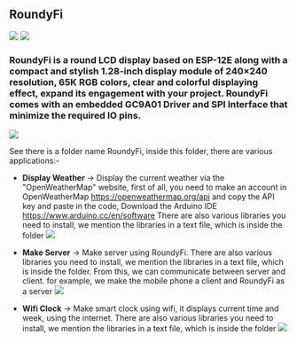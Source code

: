 ## RoundyFi
<img src= "https://github.com/sbcshop/RoundyFi/blob/main/images/img1.png" />
<img src= "https://github.com/sbcshop/RoundyFi/blob/main/images/img.png" />

### RoundyFi is a round LCD display based on ESP-12E along with a compact and stylish 1.28-inch display module of 240×240 resolution, 65K RGB colors, clear and colorful displaying effect, expand its engagement with your project. RoundyFi comes with an embedded GC9A01 Driver and SPI Interface that minimize the required IO pins.
<img src= "https://github.com/sbcshop/RoundyFi/blob/main/images/img3.png" />

See there is a folder name RoundyFi, inside this folder, there are various applications:-
  * **Display Weather** -> Display the current weather via the "OpenWeatherMap" website, first of all, you need to make an account in OpenWeatherMap
    https://openweathermap.org/api and copy the API key and paste in the code, 
    Download the Arduino IDE https://www.arduino.cc/en/software
    There are also various libraries you need to install, we mention the libraries in a text file, which is inside the folder
    <img src= "https://github.com/sbcshop/RoundyFi/blob/main/images/img2.png" />
  
  * **Make Server**  -> Make server using RoundyFi. There are also various libraries you need to install, we mention the libraries in a text file, which is inside the folder.
    From this, we can communicate between server and client. for example, we make the mobile phone a client and RoundyFi as a server
    <img src= "https://github.com/sbcshop/RoundyFi/blob/main/images/img4.png" />

  * **Wifi Clock**  -> Make smart clock using wifi, it displays current time and week, using the internet. There are also various libraries you need to install, we mention the             libraries in a text file, which is inside the folder
    <img src= "https://github.com/sbcshop/RoundyFi/blob/main/images/img5.png" />

